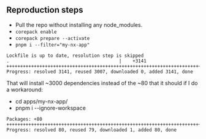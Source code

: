 ## Reproduction steps

- Pull the repo without installing any node_modules.
- `corepack enable`
- `corepack prepare --activate`
- `pnpm i --filter="my-nx-app"`

```
Lockfile is up to date, resolution step is skipped
.                                        |    +3141 +++++++++++++++++++++++++++++++++++++++++++++++++++++++++++++++++++++++++++++++++++++++
Progress: resolved 3141, reused 3007, downloaded 0, added 3141, done
```

That will install ~3000 dependencies instead of the ~80 that it should if I do a workaround:

- cd apps/my-nx-app/
- pnpm i --ignore-workspace

```
Packages: +80
++++++++++++++++++++++++++++++++++++++++++++++++++++++++++++++++++++++++++++++++
Progress: resolved 80, reused 79, downloaded 1, added 80, done
```
